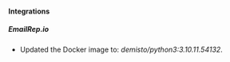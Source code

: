 #### Integrations
##### EmailRep.io
- Updated the Docker image to: *demisto/python3:3.10.11.54132*.
